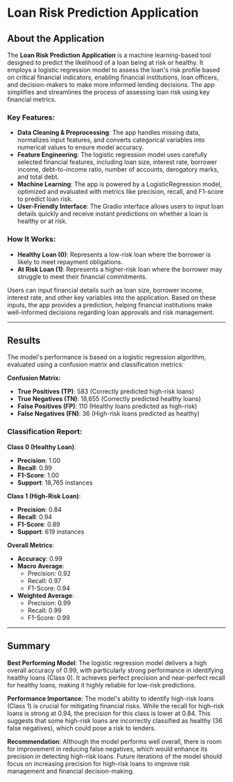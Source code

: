 # Loan Risk Prediction Application

## About the Application

The **Loan Risk Prediction Application** is a machine learning-based tool designed to predict the likelihood of a loan being at risk or healthy. It employs a logistic regression model to assess the loan's risk profile based on critical financial indicators, enabling financial institutions, loan officers, and decision-makers to make more informed lending decisions. The app simplifies and streamlines the process of assessing loan risk using key financial metrics.

### Key Features:
- **Data Cleaning & Preprocessing**: The app handles missing data, normalizes input features, and converts categorical variables into numerical values to ensure model accuracy.
- **Feature Engineering**: The logistic regression model uses carefully selected financial features, including loan size, interest rate, borrower income, debt-to-income ratio, number of accounts, derogatory marks, and total debt.
- **Machine Learning**: The app is powered by a LogisticRegression model, optimized and evaluated with metrics like precision, recall, and F1-score to predict loan risk.
- **User-Friendly Interface**: The Gradio interface allows users to input loan details quickly and receive instant predictions on whether a loan is healthy or at risk.

### How It Works:
- **Healthy Loan (0)**: Represents a low-risk loan where the borrower is likely to meet repayment obligations.
- **At Risk Loan (1)**: Represents a higher-risk loan where the borrower may struggle to meet their financial commitments.

Users can input financial details such as loan size, borrower income, interest rate, and other key variables into the application. Based on these inputs, the app provides a prediction, helping financial institutions make well-informed decisions regarding loan approvals and risk management.

---

## Results

The model's performance is based on a logistic regression algorithm, evaluated using a confusion matrix and classification metrics:

**Confusion Matrix:**
- **True Positives (TP)**: 583 (Correctly predicted high-risk loans)
- **True Negatives (TN)**: 18,655 (Correctly predicted healthy loans)
- **False Positives (FP)**: 110 (Healthy loans predicted as high-risk)
- **False Negatives (FN)**: 36 (High-risk loans predicted as healthy)

### Classification Report:
**Class 0 (Healthy Loan)**:
- **Precision**: 1.00
- **Recall**: 0.99
- **F1-Score**: 1.00
- **Support**: 18,765 instances

**Class 1 (High-Risk Loan)**:
- **Precision**: 0.84
- **Recall**: 0.94
- **F1-Score**: 0.89
- **Support**: 619 instances

**Overall Metrics**:
- **Accuracy**: 0.99
- **Macro Average**:
  - Precision: 0.92
  - Recall: 0.97
  - F1-Score: 0.94
- **Weighted Average**:
  - Precision: 0.99
  - Recall: 0.99
  - F1-Score: 0.99

---

## Summary

**Best Performing Model**: The logistic regression model delivers a high overall accuracy of 0.99, with particularly strong performance in identifying healthy loans (Class 0). It achieves perfect precision and near-perfect recall for healthy loans, making it highly reliable for low-risk predictions.

**Performance Importance**: The model's ability to identify high-risk loans (Class 1) is crucial for mitigating financial risks. While the recall for high-risk loans is strong at 0.94, the precision for this class is lower at 0.84. This suggests that some high-risk loans are incorrectly classified as healthy (36 false negatives), which could pose a risk to lenders.

**Recommendation**: Although the model performs well overall, there is room for improvement in reducing false negatives, which would enhance its precision in detecting high-risk loans. Future iterations of the model should focus on increasing precision for high-risk loans to improve risk management and financial decision-making.
